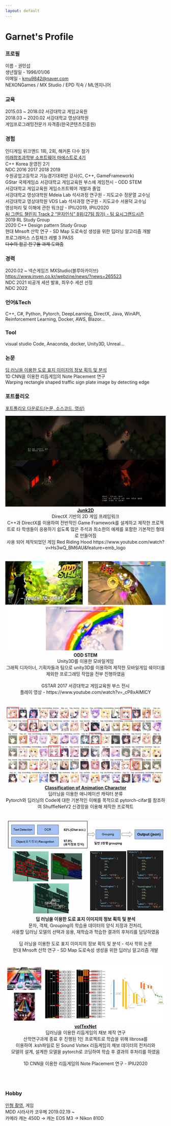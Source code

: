 ```yaml
---
layout: default
---
```


# Garnet's Profile

### 프로필
이름 - 권민섭<br>
생년월일 - 1996/01/06<br>
이메일 - kmu9842@naver.com<br>
NEXONGames / MX Studio / EPD 직속 / ML엔지니어

### 교육
2015.03 ~ 2018.02 서강대학교 게임교육원<br>
2018.03 ~ 2020.02 서강대학교 영상대학원<br>
게임프로그래밍전문가 자격증(한국콘텐츠진흥원)<br>

### 경험
인디게임 위크앤드 1회, 2회, 해커톤 다수 참가<br>
[미래창조과학부 소프트웨어 마에스트로 4기](https://swm.recruiter.co.kr/appsite/company/index)<br>
C++ Korea 운영진 2기<br>
NDC 2016 2017 2018 2019<br>
수원공업고등학교 기능경기대회반 강사(C, C++, GameFramework)<br>
GStar 국제게임쇼 서강대학교 게임교육원 부스에 게임전시 - ODD STEM<br>
서강대학교 게임교육원 게임소프트웨어 개발과 졸업<br>
서강대학교 영상대학원 Mdeia Lab 석사과정 연구원 - 지도교수 정문열 교수님<br>
서강대학교 영상대학원 VDS Lab 석사과정 연구원 - 지도교수 서용덕 교수님<br>
영상처리 및 이해에 관한 워크샵 - IPIU2019, IPIU2020<br>
[AI 그랜드 챌린지 Track 2 “문자인식” 8위(27팀 참가) - 팀 요시그랜드시즌](https://www.ai-challenge.kr/sub03/view/id/26)<br>
2019 RL Study Group<br>
2020 C++ Design pattern Study Group<br>
현대 Mnsoft 산학 연구 - SD Map 도로속성 생성을 위한 딥러닝 알고리즘 개발<br>
프로그래머스 스킬체크 레벨 3 PASS<br>
~~다수의 컴공 친구들 과제 도와줌~~<br>

### 경력
2020.02 ~ 넥슨게임즈 MXStudio(블루아카이브)<br>
https://www.inven.co.kr/webzine/news/?news=265523<br>
NDC 2021 비공개 세션 발표, 최우수 세션 선정<br>
NDC 2022

### 언어&Tech 
C++, C#, Python, Pytorch, DeepLearning, DirectX, Java, WinAPI, Reinforcement Learning, Docker, AWS, Blazor...
### Tool
visual studio Code, Anaconda, docker, Unity3D, Unreal...

### 논문
[딥 러닝을 이용한 도로 표지 이미지의 정보 획득 및 분석](http://dcollection.sogang.ac.kr:8089/dcollection/srch/srchDetail/000000065074?navigationSize=10&query=%2B%28%28all%3A%EA%B6%8C%EB%AF%BC%EC%84%AD%29%29&pageSize=10&insCode=211029&searchWhere1=all&searchTotalCount=0&sortDir=desc&pageNum=1&rows=10&searthTotalPage=0&treePageNum=1&sortField=score&start=0&ajax=false&searchText=%5B%EC%A0%84%EC%B2%B4%3A%EA%B6%8C%EB%AF%BC%EC%84%AD%5D&searchKeyWord1=%EA%B6%8C%EB%AF%BC%EC%84%AD)<br>
1D CNN을 이용한 리듬게임의 Note Placement 연구<br>
Warping rectangle shaped traffic sign plate image by detecting edge<br>

### 포트폴리오

[포트폴리오 다운로드(논문, 소스코드, 영상)](https://drive.google.com/file/d/1vr2uj68nfmNupvZsdPojutsHZRpwOVyI/view?usp=sharing)<br>

<center><img src="./Assets/3.png">
<strong><a href="https://github.com/GreenGarnets/Junk2D">Junk2D</a></strong><br>DirectX 기반의 2D 게임 프레임워크<br>
C++과 DirectX를 이용하여 전반적인 Game Framework를 설계하고 제작한 프로젝트로 타 학생들이 응용하기 쉽도록 많은 주석과 최소한의 예제를 포함한 기본적인 형태로 만들어짐<br>사용 되어 제작되었던 게임 Red Riding Hood https://www.youtube.com/watch?v=Hs3wQ_BM6AU&feature=emb_logo<br><br><br>  
<img src="./Assets/2.png">
<strong>ODD STEM</strong><br>Unity3D를 이용한 모바일게임<br>
그래픽 디자이너, 기획자들과 팀으로 unity3D를 이용하여 제작한 모바일게임
쉐이더를 제외한 프로그래밍 작업을 전부 진행하였음<br><br>
GSTAR 2017 서강대학교 게임교육원 부스 전시<br>
플레이 영상 - https://www.youtube.com/watch?v=_cP8xAIMlCY<br><br><br>
<img src="https://github.com/GreenGarnets/Classification-of-Animation-Character/raw/master/Assets/6char.png">
<strong><a href="https://github.com/GreenGarnets/Classification-of-Animation-Character">Classification of Animation Charactor</a></strong><br>딥러닝을 이용한 애니메이션 캐릭터 분류<br>
Pytorch와 딥러닝의 Code에 대한 기본적인 이해를 목적으로 pytorch-cifar를 참조하여
ShuffleNetV2 신경망을 이용해 제작한 프로젝트<br><br><br>
<img src="./Assets/1.png">
<strong>딥 러닝을 이용한 도로 표지 이미지의 정보 획득 및 분석</strong><br>
문자, 객체, Grouping의 학습용 데이터의 양식 지정과 전처리,<br>
사용할 딥러닝 모델의 선택과 응용, 재학습과 학습한 결과의 후처리를 담당하였음<br><br>
딥 러닝을 이용한 도로 표지 이미지의 정보 획득 및 분석 - 석사 학위 논문<br>
현대 Mnsoft 산학 연구 - SD Map 도로속성 생성을 위한 딥러닝 알고리즘 개발<br><br><br>

<img src="./Assets/4.png">
<strong><a href="https://github.com/GreenGarnets/voltexNet">volTexNet</a></strong><br>
딥러닝을 이용한 리듬게임의 채보 제작 연구<br>
산학연구과제 종료 후 진행된 1인 프로젝트로 학습을 위해 librosa를<br>
이용하여 .ksh파일로 된 Sound Voltex 리듬게임의 채보 데이터의 전처리와<br>
모델의 설계, 설계한 모델을 pytorch로 코딩하여 학습 후 결과의 후처리를 하였음<br><br>
1D CNN을 이용한 리듬게임의 Note Placement 연구 - IPIU2020<br><br><br><br>
</center>

### Hobby
[인형 촬영](https://www.instagram.com/ggarnet__/), 게임<br>
MDD 시라사카 코우메 2019.02.19 ~<br>
카메라 캐논 450D -> 캐논 EOS M3 -> Nikon 810D <br>

